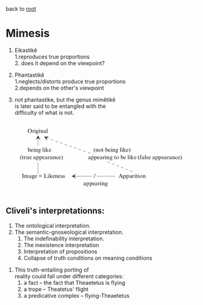 
back to [root](https://github.com/makikuri/nousmonkey/blob/Ancient-Philosophy/root.md)

# Mimesis
1. Eikastikê <br>
    1.reproduces true proportions <br>
    2. does it depend on the viewpoint?
2. Phantastikê <br>
    1.neglects/distorts produce true proportions <br>
    2.depends on the other's viewpoint

3. not phantastike, but the genus mimêtikê<br>
is later said to be entangled with the <br>
difficulty of what is not.<br>

![](https://github.com/makikuri/nousmonkey/blob/Ancient-Philosophy/appearance.png)

## Cliveli's interpretationns:<br>
1. The ontological interpretation.<br>
2. The semantic-gnoseological interpretation.<br>
    1. The indefinability interpretation.<br>
    2. The inexistence interpretation<br>
      1. Interpretation of propositions<br>
      2. Collapse of truth conditions on meaning conditions
<p>

1. This truth-entailing porting of <br>
reality could fall under different categories:
    1. a fact – the fact that Theaetetus is flying
    2.  a trope – Theatetus' flight
    3. a predicative complex – flying-Theaetetus

